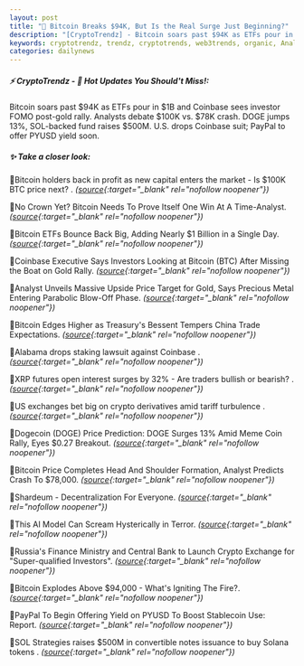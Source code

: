 ```yaml
---
layout: post
title: "🌅 Bitcoin Breaks $94K, But Is the Real Surge Just Beginning?"
description: "[CryptoTrendz] - Bitcoin soars past $94K as ETFs pour in $1B and Coinbase sees investor FOMO post-gold rally. Analysts debate $100K vs. $78K crash. DOGE jumps 13%, SOL-backed fund raises $500M. U.S. drops Coinbase suit; PayPal to offer PYUSD yield soon."
keywords: cryptotrendz, trendz, cryptotrends, web3trends, organic, Analyst, China, DOGE, Investors, BTC, crypto, AI, Bitcoin, market, Stablecoin
categories: dailynews
---
```


##### ⚡ CryptoTrendz - 📌 *Hot Updates You Should't Miss!:*

Bitcoin soars past $94K as ETFs pour in $1B and Coinbase sees investor FOMO post-gold rally. Analysts debate $100K vs. $78K crash. DOGE jumps 13%, SOL-backed fund raises $500M. U.S. drops Coinbase suit; PayPal to offer PYUSD yield soon.

##### ✨ *Take a closer look:*


🔹Bitcoin holders back in profit as new capital enters the market - Is $100K BTC price next? . *([source](https://s.avyag.com/e7ww){:target="_blank" rel="nofollow noopener"})*

🔹No Crown Yet? Bitcoin Needs To Prove Itself One Win At A Time-Analyst. *([source](https://s.avyag.com/4589){:target="_blank" rel="nofollow noopener"})*

🔹Bitcoin ETFs Bounce Back Big, Adding Nearly $1 Billion in a Single Day. *([source](https://s.avyag.com/moid){:target="_blank" rel="nofollow noopener"})*

🔹Coinbase Executive Says Investors Looking at Bitcoin (BTC) After Missing the Boat on Gold Rally. *([source](https://s.avyag.com/pzot){:target="_blank" rel="nofollow noopener"})*

🔹Analyst Unveils Massive Upside Price Target for Gold, Says Precious Metal Entering Parabolic Blow-Off Phase. *([source](https://s.avyag.com/abp4){:target="_blank" rel="nofollow noopener"})*

🔹Bitcoin Edges Higher as Treasury's Bessent Tempers China Trade Expectations. *([source](https://s.avyag.com/eb8p){:target="_blank" rel="nofollow noopener"})*

🔹Alabama drops staking lawsuit against Coinbase . *([source](https://s.avyag.com/0mtk){:target="_blank" rel="nofollow noopener"})*

🔹XRP futures open interest surges by 32% - Are traders bullish or bearish? . *([source](https://s.avyag.com/p603){:target="_blank" rel="nofollow noopener"})*

🔹US exchanges bet big on crypto derivatives amid tariff turbulence . *([source](https://s.avyag.com/o80d){:target="_blank" rel="nofollow noopener"})*

🔹Dogecoin (DOGE) Price Prediction: DOGE Surges 13% Amid Meme Coin Rally, Eyes $0.27 Breakout. *([source](https://s.avyag.com/15nv){:target="_blank" rel="nofollow noopener"})*

🔹Bitcoin Price Completes Head And Shoulder Formation, Analyst Predicts Crash To $78,000. *([source](https://s.avyag.com/8756){:target="_blank" rel="nofollow noopener"})*

🔹Shardeum - Decentralization For Everyone. *([source](https://s.avyag.com/7xn0){:target="_blank" rel="nofollow noopener"})*

🔹This AI Model Can Scream Hysterically in Terror. *([source](https://s.avyag.com/sc7g){:target="_blank" rel="nofollow noopener"})*

🔹Russia's Finance Ministry and Central Bank to Launch Crypto Exchange for "Super-qualified Investors". *([source](https://s.avyag.com/9chb){:target="_blank" rel="nofollow noopener"})*

🔹Bitcoin Explodes Above $94,000 - What's Igniting The Fire?. *([source](https://s.avyag.com/rkxa){:target="_blank" rel="nofollow noopener"})*

🔹PayPal To Begin Offering Yield on PYUSD To Boost Stablecoin Use: Report. *([source](https://s.avyag.com/yz1c){:target="_blank" rel="nofollow noopener"})*

🔹SOL Strategies raises $500M in convertible notes issuance to buy Solana tokens . *([source](https://s.avyag.com/8ojh){:target="_blank" rel="nofollow noopener"})*
